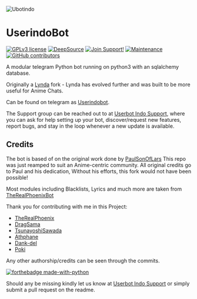 ![Ubotindo](https://i.ibb.co/zJdLsyg/Userindobot.png)
# UserindoBot
[![GPLv3 license](https://img.shields.io/badge/License-GPLv3-blue.svg)](http://perso.crans.org/besson/LICENSE.html) [![DeepSource](https://static.deepsource.io/deepsource-badge-light-mini.svg)](https://deepsource.io/gh/pokurt/LyndaRobot/?ref=repository-badge)
[![Join Support!](https://img.shields.io/badge/Join%20Channel-!-red)](https://t.me/userbotindo) [![Maintenance](https://img.shields.io/badge/Maintained%3F-yes-green.svg)](https://GitHub.com/Naereen/StrapDown.js/graphs/commit-activity) [![GitHub contributors](https://img.shields.io/github/contributors/Naereen/StrapDown.js.svg)](https://GitHub.com/MoveAngel/UserbotindoBot/graphs/contributors/)

A modular telegram Python bot running on python3 with an sqlalchemy database.

Originally a [Lynda](https://t.me/LyndaRobot) fork - Lynda has evolved further and was built to be more useful for Anime Chats. 

Can be found on telegram as [Userindobot](https://t.me/userbotindobot).

The Support group can be reached out to at [Userbot Indo Support](https://t.me/userbotindo), where you can ask for help setting up your bot, discover/request new features, report bugs, and stay in the loop whenever a new update is available. 

## Credits
The bot is based of on the original work done by [PaulSonOfLars](https://github.com/PaulSonOfLars)
This repo was just reamped to suit an Anime-centric community. All original credits go to Paul and his dedication, Without his efforts, this fork would not have been possible!

Most modules including Blacklists, Lyrics and much more are taken from [TheRealPhoenixBot](https://t.me/TheRealPhoenixBot)

Thank you for contributing with me in this Project:
+ [TheRealPhoenix](https://github.com/rsktg)
+ [DragSama](https://github.com/DragSama)
+ [TsunayoshiSawada](https://github.com/TsunayoshiSawada)
+ [Athphane](https://github.com/athphane)
+ [Dank-del](https://github.com/Dank-del)
+ [Poki](https://github.com/pokurt)

Any other authorship/credits can be seen through the commits.

[![forthebadge made-with-python](http://ForTheBadge.com/images/badges/made-with-python.svg)](https://www.python.org/)

Should any be missing kindly let us know at [Userbot Indo Support](https://t.me/userbotindo) or simply submit a pull request on the readme.

